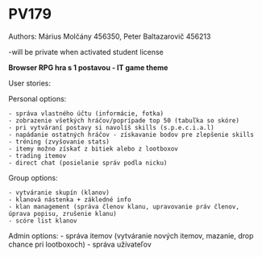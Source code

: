 # PV179
Authors: Márius Molčány 456350, Peter Baltazarovič 456213

-will be private when activated student license

<b>Browser RPG hra s 1 postavou - IT game theme</b>

User stories:

  Personal options:
  
    - správa vlastného účtu (informácie, fotka)
    - zobrazenie všetkých hráčov/poprípade top 50 (tabuľka so skóre)
    - pri vytváraní postavy si navolíš skills (s.p.e.c.i.a.l)
    - napádanie ostatných hráčov - získavanie bodov pre zlepšenie skills
    - tréning (zvyšovanie stats)
    - itemy možno získať z bitiek alebo z lootboxov
    - trading itemov
    - direct chat (posielanie správ podla nicku)

  Group options:
  
    - vytváranie skupín (klanov)
    - klanová nástenka + zákledné info 
    - klan management (správa členov klanu, upravovanie práv členov, úprava popisu, zrušenie klanu)
    - scóre list klanov

  Admin options:
    - správa itemov (vytváranie nových itemov, mazanie, drop chance pri lootboxoch)
    - správa užívateľov
    
